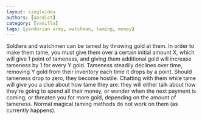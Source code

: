 ```yaml
---
layout: singleidea
authors: [aosdict]
category: [vanilla]
tags: [yendorian army, watchman, taming, money]
---
```

Soldiers and watchmen can be tamed by throwing gold at them. In order to make them tame, you must give them over a certain initial amount X, which will give 1 point of tameness, and giving them additional gold will increase tameness by 1 for every Y gold. Tameness steadily declines over time, removing Y gold from their inventory each time it drops by a point. Should tameness drop to zero, they become hostile. Chatting with them while tame will give you a clue about how tame they are: they will either talk about how they're going to spend all their money, or wonder when the next payment is coming, or threaten you for more gold, depending on the amount of tameness. Normal magical taming methods do not work on them (as currently happens).
